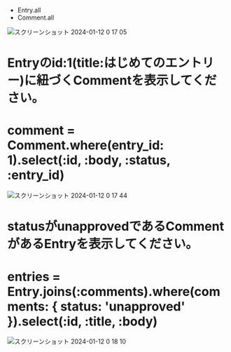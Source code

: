 - Entry.all
- Comment.all

![スクリーンショット 2024-01-12 0 17 05](https://github.com/A1-frkweiichi/model_test/assets/102509805/1bcda220-5bed-4f8f-96ab-84abb6eccddb)

# Entryのid:1(title:はじめてのエントリー)に紐づくCommentを表示してください。
# comment = Comment.where(entry_id: 1).select(:id, :body, :status, :entry_id)

![スクリーンショット 2024-01-12 0 17 44](https://github.com/A1-frkweiichi/model_test/assets/102509805/9fc69314-d561-4e87-8a92-b0d00dc299bc)

# statusがunapprovedであるCommentがあるEntryを表示してください。
# entries = Entry.joins(:comments).where(comments: { status: 'unapproved' }).select(:id, :title, :body)

![スクリーンショット 2024-01-12 0 18 10](https://github.com/A1-frkweiichi/model_test/assets/102509805/bcc3c326-a519-41f1-aa99-a096251437a3)

